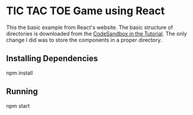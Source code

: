 
# TIC TAC TOE Game using React 

This the basic example from React's website. The basic structure of directories is downloaded from the [CodeSandbox in the Tutorial](https://react.dev/learn/tutorial-tic-tac-toe#setup-for-the-tutorial). The only change I did was to store the components in a proper directory.

## Installing Dependencies  

npm install

## Running 

npm start
